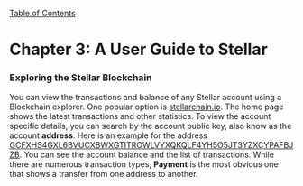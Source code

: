 [Table of Contents](index.md)
# Chapter 3: A User Guide to Stellar
### Exploring the Stellar Blockchain
You can view the transactions and balance of any Stellar account using a Blockchain explorer. One popular option is [stellarchain.io](https://stellarchain.io). The home page shows the latest transactions and other statistics. To view the account specific details, you can search by the account public key, also know as the account **address**. Here is an example for the address [GCFXHS4GXL6BVUCXBWXGTITROWLVYXQKQLF4YH5O5JT3YZXCYPAFBJZB](https://stellarchain.io/address/GCFXHS4GXL6BVUCXBWXGTITROWLVYXQKQLF4YH5O5JT3YZXCYPAFBJZB). You can see the account balance and the list of transactions. While there are numerous transaction types, **Payment** is the most obvious one that shows a transfer from one address to another.



